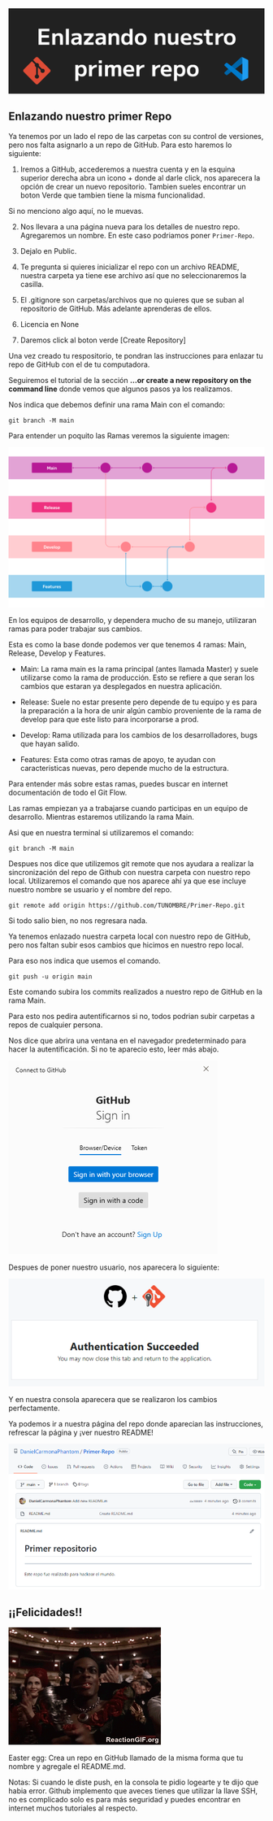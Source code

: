 <img src='./assets/Enlazando.png'>


## Enlazando nuestro primer Repo

Ya tenemos por un lado el repo de las carpetas con su control de versiones, pero nos falta asignarlo a un repo de GitHub. Para esto haremos lo siguiente:

1. Iremos a GitHub, accederemos a nuestra cuenta y en la esquina superior derecha abra un icono + donde al darle click, nos aparecera la opción de crear un nuevo repositorio. Tambien sueles encontrar un boton Verde que tambien tiene la misma funcionalidad.

Si no menciono algo aquí, no le muevas.

2. Nos llevara a una página nueva para los detalles de nuestro repo. Agregaremos un nombre. En este caso podriamos poner `Primer-Repo`.

3. Dejalo en Public.

4. Te pregunta si quieres inicializar el repo con un archivo README, nuestra carpeta ya tiene ese archivo así que no seleccionaremos la casilla.

5. El .gitignore son carpetas/archivos que no quieres que se suban al repositorio de GitHub. Más adelante aprenderas de ellos.

6. Licencia en None

7. Daremos click al boton verde [Create Repository]

Una vez creado tu respositorio, te pondran las instrucciones para enlazar tu repo de GitHub con el de tu computadora.

Seguiremos el tutorial de la sección **…or create a new repository on the command line** donde vemos que algunos pasos ya los realizamos. 

Nos indica que debemos definir una rama Main con el comando: 

```git
git branch -M main
```

Para entender un poquito las Ramas veremos la siguiente imagen:

<img src='./assets/Branchs.png'>

En los equipos de desarrollo, y dependera mucho de su manejo, utilizaran ramas para poder trabajar sus cambios.

Esta es como la base donde podemos ver que tenemos 4 ramas: Main, Release, Develop y Features.

* Main: La rama main es la rama principal (antes llamada Master) y suele utilizarse como la rama de producción. Esto se refiere a que seran los cambios que estaran ya desplegados en nuestra aplicación.

* Release: Suele no estar presente pero depende de tu equipo y es para la preparación a la hora de unir algún cambio proveniente de la rama de develop para que este listo para incorporarse a prod.

* Develop: Rama utilizada para los cambios de los desarrolladores, bugs que hayan salido.

* Features: Esta como otras ramas de apoyo, te ayudan con caracteristicas nuevas, pero depende mucho de la estructura.

Para entender más sobre estas ramas, puedes buscar en internet documentación de todo el Git Flow.

Las ramas empiezan ya a trabajarse cuando participas en un equipo de desarrollo. Mientras estaremos utilizando la rama Main.

Asi que en nuestra terminal si utilizaremos el comando:

```git
git branch -M main
```

Despues nos dice que utilizemos git remote que nos ayudara a realizar la sincronización del repo de Github con nuestra carpeta con nuestro repo local. Utilizaremos el comando que nos aparece ahí ya que ese incluye nuestro nombre se usuario y el nombre del repo. 

```git
git remote add origin https://github.com/TUNOMBRE/Primer-Repo.git
```

Si todo salio bien, no nos regresara nada.

Ya tenemos enlazado nuestra carpeta local con nuestro repo de GitHub, pero nos faltan subir esos cambios que hicimos en nuestro repo local.

Para eso nos indica que usemos el comando. 

```git
git push -u origin main
```

Este comando subira los commits realizados a nuestro repo de GitHub en la rama Main. 

Para esto nos pedira autentificarnos si no, todos podrian subir carpetas a repos de cualquier persona.

Nos dice que abrira una ventana en el navegador predeterminado para hacer la autentificación. Si no te aparecio esto, leer más abajo.

<img src='./assets/GitHub.png'>

Despues de poner nuestro usuario, nos aparecera lo siguiente:

<img src='./assets/Autentificacion.png'>

Y en nuestra consola aparecera que se realizaron los cambios perfectamente.

Ya podemos ir a nuestra página del repo donde aparecian las instrucciones, refrescar la página y ¡ver nuestro README!

<img src='./assets/Primer_Repo.png'>


## ¡¡Felicidades!!
<img src='./assets/3LT1.gif'>



Easter egg: Crea un repo en GitHub llamado de la misma forma que tu nombre y agregale el README.md.


Notas: Si cuando le diste push, en la consola te pidio logearte y te dijo que habia error. Github implemento que aveces tienes que utilizar la llave SSH, no es complicado solo es para más seguridad y puedes encontrar en internet muchos tutoriales al respecto.